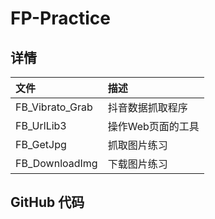 # FP-Practice #

## 详情 ##
| 文件 | 描述 |
|:--|:--|
| FB_Vibrato_Grab | 抖音数据抓取程序 |
| FB_UrlLib3 | 操作Web页面的工具 |
| FB_GetJpg | 抓取图片练习 |
| FB_DownloadImg | 下载图片练习 |

## GitHub 代码 ##
